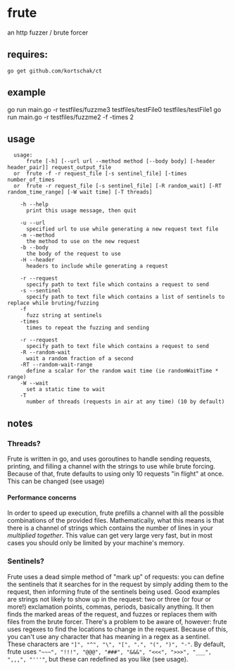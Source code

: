 # frute
an http fuzzer / brute forcer

## requires:

`go get github.com/kortschak/ct`

## example

go run main.go -r testfiles/fuzzme3 testfiles/testFile0 testfiles/testFile1
go run main.go -r testfiles/fuzzme2 -f -times 2
## usage
```
  usage:
      frute [-h] [--url url --method method [--body body] [-header header_pair]] request_output_file
  or  frute -f -r request_file [-s sentinel_file] [-times number_of_times
  or  frute -r request_file [-s sentinel_file] [-R random_wait] [-RT random_time_range] [-W wait time] [-T threads]

    -h --help
      print this usage message, then quit

    -u --url
      specified url to use while generating a new request text file
    -m --method
      the method to use on the new request
    -b --body
      the body of the request to use
    -H --header
      headers to include while generating a request

    -r --request
      specify path to text file which contains a request to send
    -s --sentinel
      specify path to text file which contains a list of sentinels to replace while bruting/fuzzing
    -f
      fuzz string at sentinels
    -times
      times to repeat the fuzzing and sending

    -r --request
      specify path to text file which contains a request to send
    -R --random-wait
      wait a random fraction of a second
    -RT --random-wait-range
      define a scalar for the random wait time (ie randomWaitTime * range)
    -W --wait
      set a static time to wait
    -T
      number of threads (requests in air at any time) (10 by default)
```
## notes
### Threads?
Frute is written in go, and uses goroutines to handle sending requests, printing, and filling a channel with the strings to use while brute forcing.  Because of that, frute defaults to using only 10 requests "in flight" at once.  This can be changed (see usage)
#### Performance concerns
In order to speed up execution, frute prefills a channel with all the possible combinations of the provided files.  Mathematically, what this means is that there is a channel of strings which contains the number of lines in your *multiplied together*.  This value can get very large very fast, but in most cases you should only be limited by your machine's memory.
### Sentinels?
Frute uses a dead simple method of "mark up" of requests: you can define the sentinels that it searches for in the request by simply adding them to the request, then informing frute of the sentinels being used.  Good examples are strings not likely to show up in the request: two or three (or four or more!) exclamation points, commas, periods, basically anything.  It then finds the marked areas of the request, and fuzzes or replaces them with files from the brute forcer.
There's a problem to be aware of, however: frute uses regexes to find the locations to change in the request.  Because of this, you can't use any character that has meaning in a regex as a sentinel.  These characters are `"]", "^", "\", "[", ".", "(", ")", "-"`.
By default, frute uses `"~~~", "!!!", "@@@", "###", "&&&", "<<<", ">>>", "___", ",,,", "'''"`, but these can redefined as you like (see usage).